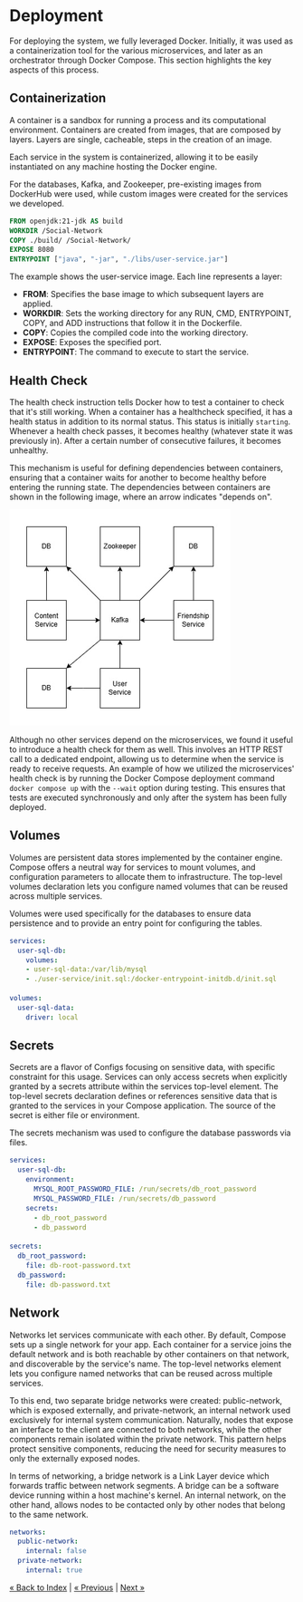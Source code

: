 # Deployment
For deploying the system, we fully leveraged Docker.
Initially, it was used as a containerization tool for the various microservices, 
and later as an orchestrator through Docker Compose. This section highlights the key aspects of this process.

## Containerization
A container is a sandbox for running a process and its computational environment.
Containers are created from images, that are composed by layers.
Layers are single, cacheable, steps in the creation of an image.

Each service in the system is containerized, allowing it to be easily instantiated on any machine hosting the Docker engine.

For the databases, Kafka, and Zookeeper, pre-existing images from DockerHub were used, 
while custom images were created for the services we developed.

```dockerfile
FROM openjdk:21-jdk AS build
WORKDIR /Social-Network
COPY ./build/ /Social-Network/
EXPOSE 8080
ENTRYPOINT ["java", "-jar", "./libs/user-service.jar"]
```

The example shows the user-service image. Each line represents a layer:

- **FROM**: Specifies the base image to which subsequent layers are applied.
- **WORKDIR**: Sets the working directory for any RUN, CMD, ENTRYPOINT, COPY, and ADD instructions that follow it in the Dockerfile.
- **COPY**: Copies the compiled code into the working directory.
- **EXPOSE**: Exposes the specified port.
- **ENTRYPOINT**: The command to execute to start the service.

## Health Check
The health check instruction tells Docker how to test a container to check that it's still working.
When a container has a healthcheck specified, it has a health status in addition to its normal status. 
This status is initially `starting`. Whenever a health check passes, it becomes healthy 
(whatever state it was previously in). After a certain number of consecutive failures, it becomes unhealthy.

This mechanism is useful for defining dependencies between containers, 
ensuring that a container waits for another to become healthy before entering the running state.
The dependencies between containers are shown in the following image, where an arrow indicates "depends on".

![Dependencies](./img/Dependencies.jpg)

Although no other services depend on the microservices, we found it useful to introduce a health check for them as well. 
This involves an HTTP REST call to a dedicated endpoint, allowing us to determine when the service is ready to receive requests.
An example of how we utilized the microservices' health check is by running the Docker Compose deployment command 
`docker compose up` with the `--wait` option during testing. 
This ensures that tests are executed synchronously and only after the system has been fully deployed.

## Volumes
Volumes are persistent data stores implemented by the container engine. Compose offers a neutral way for services to mount volumes, 
and configuration parameters to allocate them to infrastructure. 
The top-level volumes declaration lets you configure named volumes that can be reused across multiple services.

Volumes were used specifically for the databases to ensure data persistence 
and to provide an entry point for configuring the tables.
```yaml
services:
  user-sql-db:
    volumes:
    - user-sql-data:/var/lib/mysql
    - ./user-service/init.sql:/docker-entrypoint-initdb.d/init.sql

volumes:
  user-sql-data:
    driver: local
```

## Secrets
Secrets are a flavor of Configs focusing on sensitive data, with specific constraint for this usage.
Services can only access secrets when explicitly granted by a secrets attribute within the services top-level element.
The top-level secrets declaration defines or references sensitive data that is granted to the services in your 
Compose application. The source of the secret is either file or environment.

The secrets mechanism was used to configure the database passwords via files.
```yaml
services:
  user-sql-db:
    environment:
      MYSQL_ROOT_PASSWORD_FILE: /run/secrets/db_root_password
      MYSQL_PASSWORD_FILE: /run/secrets/db_password
    secrets:
      - db_root_password
      - db_password

secrets:
  db_root_password:
    file: db-root-password.txt
  db_password:
    file: db-password.txt
```

## Network
Networks let services communicate with each other. By default, Compose sets up a single network for your app. 
Each container for a service joins the default network and is both reachable by other containers on that network, 
and discoverable by the service's name. 
The top-level networks element lets you configure named networks that can be reused across multiple services.

To this end, two separate bridge networks were created: public-network, which is exposed externally, 
and private-network, an internal network used exclusively for internal system communication. 
Naturally, nodes that expose an interface to the client are connected to both networks, 
while the other components remain isolated within the private network. 
This pattern helps protect sensitive components, 
reducing the need for security measures to only the externally exposed nodes.

In terms of networking, a bridge network is a Link Layer device which forwards traffic between network segments. 
A bridge can be a software device running within a host machine's kernel.
An internal network, on the other hand, allows nodes to be contacted only by other nodes that belong to the same network.
```yaml
networks:
  public-network:
    internal: false
  private-network:
    internal: true
```

[« Back to Index](../docs.md) | [« Previous](../devops/ci.md) | [Next »](../conclusions/conclusions.md)